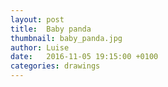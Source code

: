 ```yaml
---
layout: post
title:  Baby panda
thumbnail: baby_panda.jpg
author: Luise
date:   2016-11-05 19:15:00 +0100
categories: drawings
---
```

